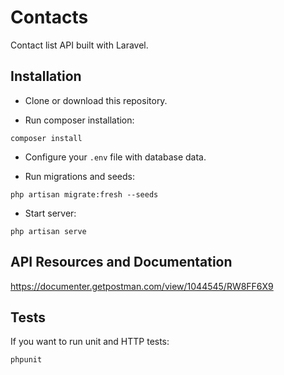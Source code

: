 # Contacts
Contact list API built with Laravel.

## Installation
- Clone or download this repository.

- Run composer installation:
```
composer install
```

- Configure your `.env` file with database data.

- Run migrations and seeds:
```
php artisan migrate:fresh --seeds
```

- Start server:
```
php artisan serve
```

## API Resources and Documentation

https://documenter.getpostman.com/view/1044545/RW8FF6X9

## Tests
If you want to run unit and HTTP tests:
```
phpunit
```


